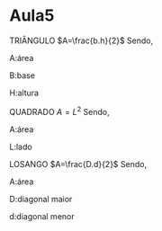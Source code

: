 
# Aula5


TRIÂNGULO
$A=\frac{b.h}{2}$
Sendo,

A:área 

B:base

H:altura


QUADRADO
$A=L^{2}$
Sendo,

A:área 

L:lado

LOSANGO 
$A=\frac{D.d}{2}$
Sendo,

A:área 

D:diagonal maior 

d:diagonal menor 
